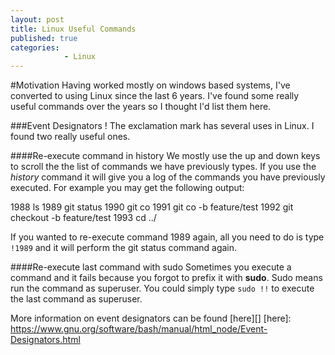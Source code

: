 ```yaml
---
layout: post
title: Linux Useful Commands
published: true
categories: 
            - Linux
---
```


#Motivation
Having worked mostly on windows based systems, I've converted to using Linux since the last 6 years. I've found some really useful commands
over the years so I thought I'd list them here.

###Event Designators !
The exclamation mark has several uses in Linux. I found two really useful ones.

####Re-execute command in history
We mostly use the up and down keys to scroll the the list of commands we have previously types.
If you use the *history* command it will give you a log of the commands you have previously executed. For example you may get the
following output:

 1988  ls
 1989  git status
 1990  git co
 1991  git co -b feature/test
 1992  git checkout -b feature/test
 1993  cd ../

If you wanted to re-execute command 1989 again, all you need to do is type `!1989` and it will perform the git status command again.

####Re-execute last command with sudo
Sometimes you execute a command and it fails because you forgot to prefix it with **sudo**. Sudo means run the command as superuser.
You could simply type `sudo !!` to execute the last command as superuser.


More information on event designators can be found [here][] 
[here]: https://www.gnu.org/software/bash/manual/html_node/Event-Designators.html

